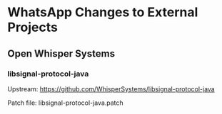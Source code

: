 # WhatsApp Changes to External Projects

## Open Whisper Systems

### libsignal-protocol-java

Upstream: https://github.com/WhisperSystems/libsignal-protocol-java

Patch file: libsignal-protocol-java.patch

